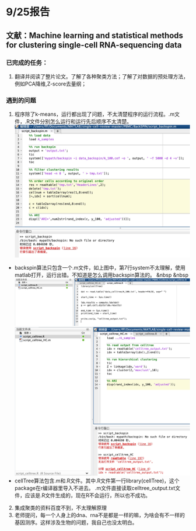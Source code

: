 # 9/25报告

## 文献：Machine learning and statistical methods for clustering single-cell RNA-sequencing data

### 已完成的任务：
1. 翻译并阅读了整片论文。了解了各种聚类方法；了解了对数据的预处理方法，例如PCA降维,Z-score去量纲；

### 遇到的问题
1. 程序除了k-means，运行都出现了问题，不太清楚程序的运行流程。.m文件，.R文件分别怎么运行和运行先后顺序不太清楚。
![Demo](images/1.jpg)
- backspin算法只包含一个.m文件，如上图中，第7行system不太理解，使用matlab打开，运行出错。不知道是怎么调用backspin算法的。
&nbsp
&nbsp
![Demo](images/2.jpg)
![Demo](images/3.jpg)
- cellTree算法包含.m和.R文件。其中.R文件第一行library(cellTree)，这个package在r编译器里导入不进去。
.m文件直接读取celltree_output.txt文件，应该是.R文件生成的，现在R不会运行，所以也不成功。
2. 集成聚类的资料百度不到，不太理解原理
3. 老师提问，每一个人身上的dna、rna不是都是一样的嘛，为啥会有不一样的基因测序。这样涉及生物的问题，我自己也没太明白。
